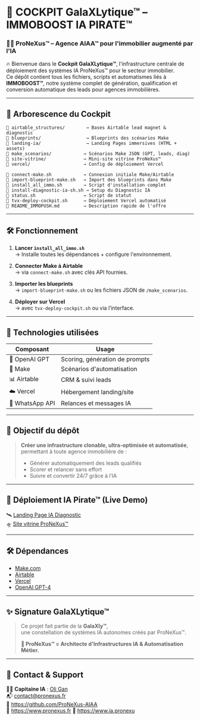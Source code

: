 # 🚀 COCKPIT GalaXLytique™ – IMMOBOOST IA PIRATE™  
### 🏴‍☠️ ProNeXus™ – Agence AIAA™ pour l'immobilier augmenté par l'IA

🔥 Bienvenue dans le **Cockpit GalaXLytique™**, l'infrastructure centrale de déploiement des systèmes IA ProNeXus™ pour le secteur immobilier.  
Ce dépôt contient tous les fichiers, scripts et automatismes liés à **IMMOBOOST™**, notre système complet de génération, qualification et conversion automatique des leads pour agences immobilières.

---

## 🌌 Arborescence du Cockpit

```
📁 airtable_structures/        → Bases Airtable lead magnet & diagnostic  
📁 blueprints/                 → Blueprints des scénarios Make  
📁 landing-ia/                 → Landing Pages immersives (HTML + assets)  
📁 make_scenarios/            → Scénarios Make JSON (GPT, leads, diag)  
📁 site-vitrine/              → Mini-site vitrine ProNeXus™  
📁 vercel/                    → Config de déploiement Vercel  

📄 connect-make.sh            → Connexion initiale Make/Airtable  
📄 import-blueprint-make.sh   → Import des blueprints dans Make  
📄 install_all_immo.sh        → Script d'installation complet  
📄 install-diagnostic-ia-sh.sh → Setup du Diagnostic IA  
📄 status.sh                  → Script de statut  
📄 tvx-deploy-cockpit.sh      → Déploiement Vercel automatisé  
📄 README_IMMOPUSH.md         → Description rapide de l'offre  
```

---

## 🛠️ Fonctionnement

1. **Lancer `install_all_immo.sh`**  
   → Installe toutes les dépendances + configure l'environnement.

2. **Connecter Make à Airtable**  
   → via `connect-make.sh` avec clés API fournies.

3. **Importer les blueprints**  
   → `import-blueprint-make.sh` ou les fichiers JSON de `/make_scenarios`.

4. **Déployer sur Vercel**  
   → avec `tvx-deploy-cockpit.sh` ou via l’interface.

---

## 📡 Technologies utilisées

| Composant       | Usage                          |
|-----------------|--------------------------------|
| 🧠 OpenAI GPT    | Scoring, génération de prompts |
| 🧩 Make          | Scénarios d'automatisation     |
| 📊 Airtable      | CRM & suivi leads              |
| ☁️ Vercel        | Hébergement landing/site       |
| 💬 WhatsApp API  | Relances et messages IA        |

---

## 🎯 Objectif du dépôt

> **Créer une infrastructure clonable, ultra-optimisée et automatisée**,  
> permettant à toute agence immobilière de :
> - Générer automatiquement des leads qualifiés  
> - Scorer et relancer sans effort  
> - Suivre et convertir 24/7 grâce à l’IA  

---

## 🧠 Déploiement IA Pirate™ (Live Demo)

🛰️ [Landing Page IA Diagnostic](https://ia.pronexus.fr)  
🛸 [Site vitrine ProNeXus™](https://www.pronexus.fr)

---

## 🛠️ Dépendances

- [Make.com](https://www.make.com)
- [Airtable](https://airtable.com)
- [Vercel](https://vercel.com)
- [OpenAI GPT-4](https://platform.openai.com)

------

## ✨ Signature GalaXLytique™

> Ce projet fait partie de la **GalaXly™**,  
> une constellation de systèmes IA autonomes créés par ProNeXus™.  
>  
> **🧠 ProNeXus™ = Architecte d'Infrastructures IA & Automatisation Métier.**

---

## 📩 Contact & Support

👨‍🚀 **Capitaine IA** : [Oli Gan](mailto:contact@pronexus.fr)  
📬 contact@pronexus.fr  
🔗 https://github.com/ProNeXus-AIAA  
🌌 https://www.pronexus.fr
🔎 https://www.ia.pronexu
